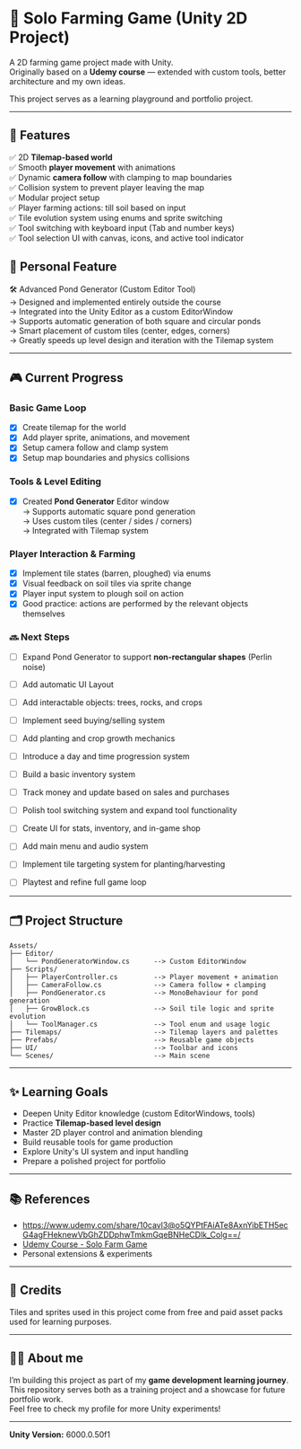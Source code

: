 # 🌾 Solo Farming Game (Unity 2D Project)

A 2D farming game project made with Unity.  
Originally based on a **Udemy course** — extended with custom tools, better architecture and my own ideas.

This project serves as a learning playground and portfolio project.

---

## 🚀 Features

✅ 2D **Tilemap-based world**  
✅ Smooth **player movement** with animations  
✅ Dynamic **camera follow** with clamping to map boundaries  
✅ Collision system to prevent player leaving the map  
✅ Modular project setup    
✅ Player farming actions: till soil based on input    
✅ Tile evolution system using enums and sprite switching    
✅ Tool switching with keyboard input (Tab and number keys)    
✅ Tool selection UI with canvas, icons, and active tool indicator    

## 🌟 Personal Feature
🛠️ Advanced Pond Generator (Custom Editor Tool)    
→ Designed and implemented entirely outside the course    
→ Integrated into the Unity Editor as a custom EditorWindow    
→ Supports automatic generation of both square and circular ponds    
→ Smart placement of custom tiles (center, edges, corners)    
→ Greatly speeds up level design and iteration with the Tilemap system    

---

## 🎮 Current Progress

### Basic Game Loop

- [x] Create tilemap for the world
- [x] Add player sprite, animations, and movement
- [x] Setup camera follow and clamp system
- [x] Setup map boundaries and physics collisions

### Tools & Level Editing

- [x] Created **Pond Generator** Editor window  
    → Supports automatic square pond generation  
    → Uses custom tiles (center / sides / corners)  
    → Integrated with Tilemap system

### Player Interaction & Farming
- [x] Implement tile states (barren, ploughed) via enums
- [x] Visual feedback on soil tiles via sprite change
- [x] Player input system to plough soil on action
- [x] Good practice: actions are performed by the relevant objects themselves

### 🔜 Next Steps

- [ ] Expand Pond Generator to support **non-rectangular shapes** (Perlin noise)
- [ ] Add automatic UI Layout

- [ ] Add interactable objects: trees, rocks, and crops
- [ ] Implement seed buying/selling system
- [ ] Add planting and crop growth mechanics
- [ ] Introduce a day and time progression system
- [ ] Build a basic inventory system
- [ ] Track money and update based on sales and purchases
- [ ] Polish tool switching system and expand tool functionality
- [ ] Create UI for stats, inventory, and in-game shop
- [ ] Add main menu and audio system
- [ ] Implement tile targeting system for planting/harvesting
- [ ] Playtest and refine full game loop

---

## 🗂 Project Structure
```
Assets/
├── Editor/
│   └── PondGeneratorWindow.cs      --> Custom EditorWindow
├── Scripts/
│   ├── PlayerController.cs         --> Player movement + animation
│   ├── CameraFollow.cs             --> Camera follow + clamping
│   ├── PondGenerator.cs            --> MonoBehaviour for pond generation
│   ├── GrowBlock.cs                --> Soil tile logic and sprite evolution
│   └── ToolManager.cs              --> Tool enum and usage logic
├── Tilemaps/                       --> Tilemap layers and palettes
├── Prefabs/                        --> Reusable game objects
├── UI/                             --> Toolbar and icons
└── Scenes/                         --> Main scene
```

---

## ✨ Learning Goals

- Deepen Unity Editor knowledge (custom EditorWindows, tools)
- Practice **Tilemap-based level design**
- Master 2D player control and animation blending
- Build reusable tools for game production
- Explore Unity's UI system and input handling
- Prepare a polished project for portfolio


---

## 📚 References

- https://www.udemy.com/share/10cavl3@o5QYPtFAiATe8AxnYibETH5ecG4agFHeknewVbGhZDDphwTmkmGqeBNHeCDlk_Colg==/
- [Udemy Course - Solo Farm Game](https://www.notion.so/Solo-Farm-Game-Udemy-20e97e9c743680c0946ddc897a997de1?pvs=21)
- Personal extensions & experiments


---

## 🎨 Credits

Tiles and sprites used in this project come from free and paid asset packs used for learning purposes.

---

## 👩‍💻 About me

I’m building this project as part of my **game development learning journey**.  
This repository serves both as a training project and a showcase for future portfolio work.  
Feel free to check my profile for more Unity experiments!

---

**Unity Version:** 6000.0.50f1




